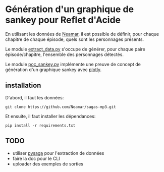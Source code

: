 # Génération d'un graphique de sankey pour Reflet d'Acide

En utilisant les données de [Neamar](https://github.com/Neamar/sagas-mp3),
il est possible de définir, pour chaque chapitre de chaque épisode,
quels sont les personnages présents.

Le module [extract_data.py](extract_data.py) s'occupe de générer,
pour chaque paire épisode/chapitre, l'ensemble des personnages détectés.

Le module [poc_sankey.py](poc_sankey.py) implémente une preuve de concept de
génération d'un graphique sankey avec [plotly](https://plot.ly/python/sankey-diagram).


## installation
D'abord, il faut les données:

    git clone https://github.com/Neamar/sagas-mp3.git

Et ensuite, il faut installer les dépendances:

    pip install -r requirements.txt


## TODO
- utiliser [pysaga](https://github.com/aluriak/pysaga) pour l'extraction de données
- faire la doc pour le CLI
- uploader des exemples de sorties
